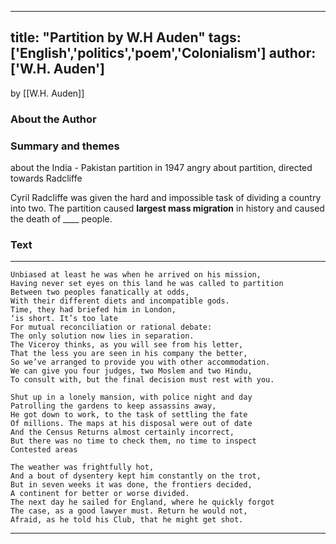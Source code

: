 
---
title: "Partition by W.H Auden"
tags: ['English','politics','poem','Colonialism']
author: ['W.H. Auden']
---

by [[W.H. Auden]] 


### **About the Author**


### Summary and themes
about the India - Pakistan partition in 1947
angry about partition, directed towards Radcliffe

Cyril Radcliffe was given the hard and impossible task of dividing a country into two. The partition caused **largest mass migration** in history and caused the death of ____ people. 


### Text
---

```
Unbiased at least he was when he arrived on his mission,
Having never set eyes on this land he was called to partition
Between two peoples fanatically at odds,
With their different diets and incompatible gods.
Time, they had briefed him in London,
‘is short. It’s too late
For mutual reconciliation or rational debate:
The only solution now lies in separation.
The Viceroy thinks, as you will see from his letter,
That the less you are seen in his company the better,
So we’ve arranged to provide you with other accommodation.
We can give you four judges, two Moslem and two Hindu,
To consult with, but the final decision must rest with you.

Shut up in a lonely mansion, with police night and day
Patrolling the gardens to keep assassins away,
He got down to work, to the task of settling the fate
Of millions. The maps at his disposal were out of date
And the Census Returns almost certainly incorrect,
But there was no time to check them, no time to inspect
Contested areas

The weather was frightfully hot,
And a bout of dysentery kept him constantly on the trot,
But in seven weeks it was done, the frontiers decided,
A continent for better or worse divided.
The next day he sailed for England, where he quickly forgot
The case, as a good lawyer must. Return he would not,
Afraid, as he told his Club, that he might get shot.
```
---

